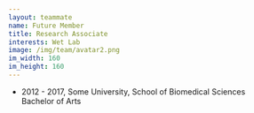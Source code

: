 ```yaml
---
layout: teammate
name: Future Member
title: Research Associate
interests: Wet Lab
image: /img/team/avatar2.png
im_width: 160
im_height: 160
---
```

* 2012 - 2017, Some University, School of Biomedical Sciences  
Bachelor of Arts  
